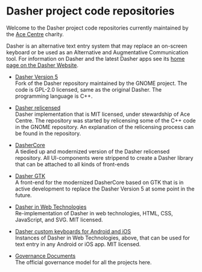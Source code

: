 # Dasher project code repositories
Welcome to the Dasher project code repositories currently maintained by the
[Ace Centre](https://acecentre.org.uk/) charity.

Dasher is an alternative text entry system that may replace an on-screen
keyboard or be used as an Alternative and Augmentative Communication tool. For
information on Dasher and the latest Dasher apps see its
[home page on the Dasher Website](https://dasher.acecentre.net/).

-   [Dasher Version 5](https://github.com/dasher-project/dasher/)  
    Fork of the Dasher repository maintained by the GNOME project. The code is
    GPL-2.0 licensed, same as the original Dasher. The programming language is
    C++.

-   [Dasher relicensed](https://github.com/dasher-project/dasher-MIT/)  
    Dasher implementation that is MIT licensed, under stewardship of Ace Centre.
    The repository was started by relicensing some of the C++ code in the GNOME
    repository. An explanation of the relicensing process can be found in the
    repository.

-   [DasherCore](https://github.com/dasher-project/DasherCore)  
    A tiedied up and modernized version of the Dasher relicensed repository.
    All UI-components were strippend to create a Dasher library that can be
    attached to all kinds of front-ends

-   [Dasher GTK](https://github.com/dasher-project/Dasher-GTK)  
    A front-end for the modernized DasherCore based on GTK that is in active
    development to replace the Dasher Version 5 at some point in the future.

-   [Dasher in Web Technologies](https://github.com/dasher-project/dasher-web)  
    Re-implementation of Dasher in web technologies, HTML, CSS, JavaScript, and
    SVG. MIT licensed.

-   [Dasher custom keyboards for Android and iOS](https://github.com/dasher-project/dasher-captivewebview/)  
    Instances of Dasher in Web Technologies, above, that can be used for text
    entry in any Android or iOS app. MIT licensed.

-   [Governance Documents](https://github.com/dasher-project/governance/)  
    The official governance model for all the projects here.
